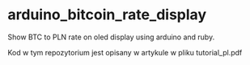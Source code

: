 # arduino_bitcoin_rate_display
Show BTC to PLN rate on oled display using arduino and ruby.

Kod w tym repozytorium jest opisany w artykule w pliku tutorial_pl.pdf
